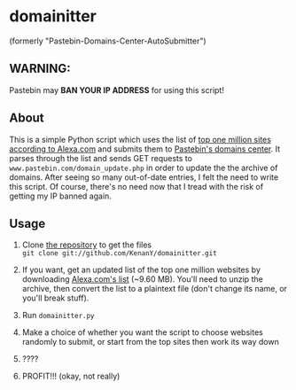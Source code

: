 # domainitter 
(formerly "Pastebin-Domains-Center-AutoSubmitter")

## WARNING:
Pastebin may **BAN YOUR IP ADDRESS** for using this script!

## About
This is a simple Python script which uses the list of [top one million sites according to Alexa.com][1] and submits them to [Pastebin's domains center][2]. It parses through the list and sends GET requests to `www.pastebin.com/domain_update.php` in order to update the the archive of domains. After seeing so many out-of-date entries, I felt the need to write this script. Of course, there's no need now that I tread with the risk of getting my IP banned again.

## Usage

1. Clone [the repository][4] to get the files  
    `git clone git://github.com/KenanY/domainitter.git`
2. If you want, get an updated list of the top one million websites by downloading [Alexa.com's list][3] (~9.60 MB). You'll need to unzip the archive, then convert the list to a plaintext file (don't change its name, or you'll break stuff).
3. Run `domainitter.py`  
4. Make a choice of whether you want the script to choose websites randomly to submit, or start from the top sites then work its way down  
5. ????  
6. PROFIT!!! (okay, not really)

   [1]: http://www.alexa.com/topsites (Top Sites)
   [2]: http://pastebin.com/domains (Pastebin - Domains Center)
   [3]: http://s3.amazonaws.com/alexa-static/top-1m.csv.zip (Download Alexa's list of top websites)
   [4]: https://github.com/KenanY/domainitter
